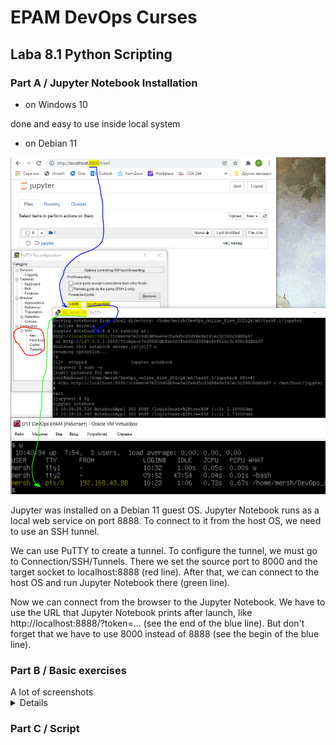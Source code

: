# EPAM DevOps Curses</h1>
## Laba 8.1 Python Scripting

### Part A / Jupyter Notebook Installation

- on Windows 10

done and easy to use inside local system

- on Debian 11

![](t8.1.0.png)

<p>Jupyter was installed on a Debian 11 guest OS. Jupyter Notebook runs as a local web service on port 8888. To connect to it from the host OS, we need to use an SSH tunnel.
<p>We can use PuTTY to create a tunnel. To configure the tunnel, we must go to Connection/SSH/Tunnels. There we set the source port to 8000 and the target socket to localhost:8888 (red line). After that, we can connect to the host OS and run Jupyter Notebook there (green line).
<p>Now we can connect from the browser to the Jupyter Notebook. We have to use the URL that Jupyter Notebook prints after launch, like http://localhost:8888/?token=... (see the end of the blue line). But don't forget that we have to use 8000 instead of 8888 (see the begin of the blue line).

### Part B / Basic exercises

<summary>A lot of screenshots<details>

![](t8.1.1.png)
![](t8.1.2.png)
![](t8.1.3.png)
![](t8.1.4.png)
![](t8.1.5.png)
![](t8.1.6.png)
![](t8.1.7.png)
![](t8.1.8.png)

</details></summary>


### Part C / Script
